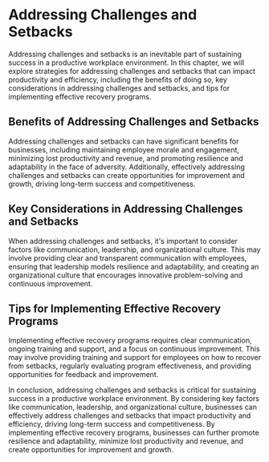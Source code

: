 Addressing Challenges and Setbacks
=================================================================

Addressing challenges and setbacks is an inevitable part of sustaining success in a productive workplace environment. In this chapter, we will explore strategies for addressing challenges and setbacks that can impact productivity and efficiency, including the benefits of doing so, key considerations in addressing challenges and setbacks, and tips for implementing effective recovery programs.

Benefits of Addressing Challenges and Setbacks
----------------------------------------------

Addressing challenges and setbacks can have significant benefits for businesses, including maintaining employee morale and engagement, minimizing lost productivity and revenue, and promoting resilience and adaptability in the face of adversity. Additionally, effectively addressing challenges and setbacks can create opportunities for improvement and growth, driving long-term success and competitiveness.

Key Considerations in Addressing Challenges and Setbacks
--------------------------------------------------------

When addressing challenges and setbacks, it's important to consider factors like communication, leadership, and organizational culture. This may involve providing clear and transparent communication with employees, ensuring that leadership models resilience and adaptability, and creating an organizational culture that encourages innovative problem-solving and continuous improvement.

Tips for Implementing Effective Recovery Programs
-------------------------------------------------

Implementing effective recovery programs requires clear communication, ongoing training and support, and a focus on continuous improvement. This may involve providing training and support for employees on how to recover from setbacks, regularly evaluating program effectiveness, and providing opportunities for feedback and improvement.

In conclusion, addressing challenges and setbacks is critical for sustaining success in a productive workplace environment. By considering key factors like communication, leadership, and organizational culture, businesses can effectively address challenges and setbacks that impact productivity and efficiency, driving long-term success and competitiveness. By implementing effective recovery programs, businesses can further promote resilience and adaptability, minimize lost productivity and revenue, and create opportunities for improvement and growth.

